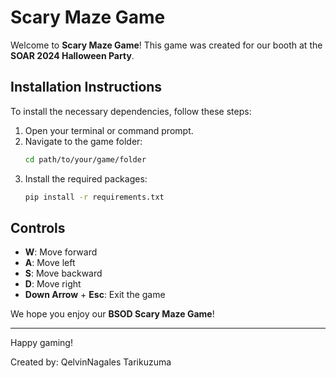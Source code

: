 
# Scary Maze Game

Welcome to **Scary Maze Game**! This game was created for our booth at the **SOAR 2024 Halloween Party**. 

## Installation Instructions

To install the necessary dependencies, follow these steps:

1. Open your terminal or command prompt.
2. Navigate to the game folder:
   ```bash
   cd path/to/your/game/folder
   ```
3. Install the required packages:
   ```bash
   pip install -r requirements.txt
   ```

## Controls

- **W**: Move forward
- **A**: Move left
- **S**: Move backward
- **D**: Move right
- **Down Arrow** + **Esc**: Exit the game

We hope you enjoy our **BSOD Scary Maze Game**!

---

Happy gaming!

Created by:
QelvinNagales
Tarikuzuma
